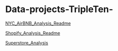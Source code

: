 # Data-projects-TripleTen-

[NYC_AirBNB_Analysis_Readme](/../NyC-AirBNB-Analysis/README.md)


[Shopify_Analysis_Readme](/../Shopify-Analysis/README.md)


[Superstore_Analysis](/../Superstore-Analysis/README.md)
